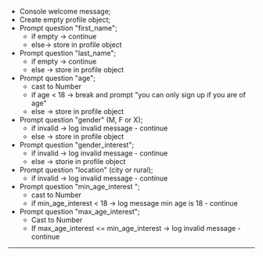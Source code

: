 - Console welcome message;
- Create empty profile object;
- Prompt question "first_name"; 
	- if empty  -> continue
	- else-> store in profile object
- Prompt question "last_name";
	- if empty -> continue
	- else -> store in profile object
- Prompt question "age";
	- cast to Number
	- if age < 18  -> break and prompt "you can only sign up if you are of age"
	- else -> store in profile object
- Prompt question "gender" (M, F or X);
	- if invalid ->  log invalid message - continue
	- else -> store in profile object
- Prompt question "gender_interest";
	- if invalid ->  log invalid message - continue
	- else -> storie in profile object
- Prompt question  "location" (city or rural);
	- if invalid ->  log invalid message - continue
- Prompt question "min_age_interest ";
	- cast to Number
	- if min_age_interest < 18 ->  log message min age is 18 - continue
- Prompt question "max_age_interest";
	- Cast to Number
	- If max_age_interest <= min_age_interest -> log invalid message - continue
 -----
